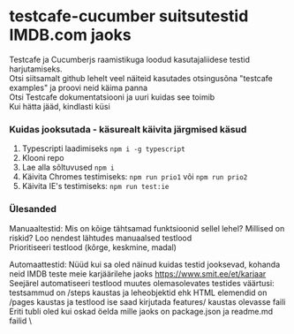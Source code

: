 # testcafe-cucumber suitsutestid IMDB.com jaoks

Testcafe ja Cucumberjs raamistikuga loodud kasutajaliidese testid harjutamiseks.\
Otsi siitsamalt github lehelt veel näiteid kasutades otsingusõna "testcafe examples" ja proovi neid käima panna \
Otsi Testcafe dokumentatsiooni ja uuri kuidas see toimib\
Kui hätta jääd, kindlasti küsi 

### Kuidas jooksutada - käsurealt käivita järgmised käsud

1. Typescripti laadimiseks  `npm i -g typescript`
1. Klooni repo
2. Lae alla sõltuvused `npm i`
3. Käivita Chromes testimiseks: `npm run prio1` või `npm run prio2` 
4. Käivita IE's testimiseks: `npm run test:ie`

### Ülesanded

Manuaaltestid:
Mis on kõige tähtsamad funktsioonid sellel lehel? Millised on riskid? Loo nendest lähtudes manuaalsed testlood \
Prioritiseeri testlood (kõrge, keskmine, madal)

Automaattestid:
Nüüd kui sa oled näinud kuidas testid jooksevad, kohanda neid IMDB teste meie karjäärilehe jaoks https://www.smit.ee/et/karjaar \
Seejärel automatiseeri testlood muutes olemasolevates testides väärtusi: testsammud on /steps kaustas ja leheobjektid ehk HTML elemendid on /pages kaustas ja testlood ise saad kirjutada features/ kaustas olevasse faili \
Eriti tubli oled kui oskad öelda mille jaoks on package.json ja readme.md failid \
